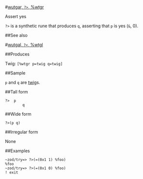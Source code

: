 #[wutgar, `?>`, %wtgr](#wtgr)

Assert yes

`?>` is a synthetic rune that produces `q`, asserting that `p` is yes (`&`, 0).

##See also

#[wutgal, `?<`, %wtgl](#wtgl)

##Produces

Twig: `[%wtgr p=twig q=twig]`

##Sample

`p` and `q` are [twig]()s.

##Tall form

    ?>  p
            q

##Wide form

    ?>(p q)

##Irregular form

None

##Examples

    ~zod/try=> ?>(=(0x1 1) %foo)
    %foo
    ~zod/try=> ?>(=(0x1 0) %foo)
    ! exit
